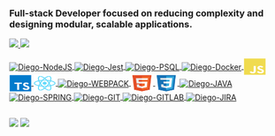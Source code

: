 ### Full-stack Developer focused on reducing complexity and designing modular, scalable applications.

<div align="left">
  <a href="https://github.com/sousadiego11">
  <img height="180em" src="https://github-readme-stats.vercel.app/api?username=sousadiego11&show_icons=true&include_all_commits=true&count_private=true&tsdsfs=sdfdsf"/>
  <img height="180em" src="https://github-readme-stats.vercel.app/api/top-langs/?username=sousadiego11&layout=compact&langs_count=16&tsdsfs=sdfdsf"/>
</div>
  <div style="display: inline_block"><br>
    <img align="center" alt="Diego-NodeJS" height="30" width="40" src="https://cdn.jsdelivr.net/gh/devicons/devicon/icons/nodejs/nodejs-original.svg">
    <img align="center" alt="Diego-Jest" height="30" width="40" src="https://cdn.jsdelivr.net/gh/devicons/devicon/icons/jest/jest-plain.svg">
    <img align="center" alt="Diego-PSQL" height="30" width="40" src="https://cdn.jsdelivr.net/gh/devicons/devicon/icons/postgresql/postgresql-original.svg">
    <img align="center" alt="Diego-Docker" height="30" width="40" src="https://cdn.jsdelivr.net/gh/devicons/devicon/icons/docker/docker-plain-wordmark.svg">
    <img align="center" alt="Diego-Js" height="30" width="40" src="https://raw.githubusercontent.com/devicons/devicon/master/icons/javascript/javascript-plain.svg">
    <img align="center" alt="Diego-Ts" height="30" width="40" src="https://raw.githubusercontent.com/devicons/devicon/master/icons/typescript/typescript-plain.svg">
    <img align="center" alt="Diego-React" height="30" width="40" src="https://raw.githubusercontent.com/devicons/devicon/master/icons/react/react-original.svg">
    <img align="center" alt="Diego-WEBPACK" height="30" width="40" src="https://cdn.jsdelivr.net/gh/devicons/devicon/icons/webpack/webpack-original.svg">
    <img align="center" alt="Diego-HTML" height="30" width="40" src="https://raw.githubusercontent.com/devicons/devicon/master/icons/html5/html5-original.svg">
    <img align="center" alt="Diego-CSS" height="30" width="40" src="https://raw.githubusercontent.com/devicons/devicon/master/icons/css3/css3-original.svg">
    <img align="center" alt="Diego-JAVA" height="30" width="40" src="https://cdn.jsdelivr.net/gh/devicons/devicon/icons/java/java-original.svg">
    <img align="center" alt="Diego-SPRING" height="30" width="40" src="https://cdn.jsdelivr.net/gh/devicons/devicon/icons/spring/spring-original.svg">
    <img align="center" alt="Diego-GIT" height="30" width="40" src="https://cdn.jsdelivr.net/gh/devicons/devicon/icons/git/git-original.svg">
    <img align="center" alt="Diego-GITLAB" height="30" width="40" src="https://cdn.jsdelivr.net/gh/devicons/devicon/icons/gitlab/gitlab-original.svg">
    <img align="center" alt="Diego-JIRA" height="30" width="40" src="https://cdn.jsdelivr.net/gh/devicons/devicon/icons/jira/jira-original.svg">
</div>
  
  ##
 
<div> 
  <a href="https://instagram.com/fs.diego" target="_blank"><img src="https://img.shields.io/badge/-Instagram-%23E4405F?style=for-the-badge&logo=instagram&logoColor=white" target="_blank"></a>
  <a href="https://www.linkedin.com/in/sousadiego11/" target="_blank"><img src="https://img.shields.io/badge/-LinkedIn-%230077B5?style=for-the-badge&logo=linkedin&logoColor=white" target="_blank"></a> 

</div>
